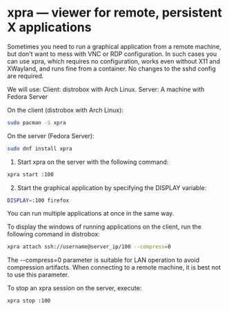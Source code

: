 # xpra — viewer for remote, persistent X applications

Sometimes you need to run a graphical application from a remote machine, but don't want to mess with VNC or RDP configuration. In such cases you can use xpra, which requires no configuration, works even without X11 and XWayland, and runs fine from a container. No changes to the sshd config are required.

We will use:
Client: distrobox with Arch Linux.
Server: A machine with Fedora Server

On the client (distrobox with Arch Linux):
```bash
sudo pacman -S xpra
```
On the server (Fedora Server):
```bash
sudo dnf install xpra
```

1. Start xpra on the server with the following command:
```bash
xpra start :100
```

2. Start the graphical application by specifying the DISPLAY variable:
```bash
DISPLAY=:100 firefox
```
 You can run multiple applications at once in the same way.


To display the windows of running applications on the client, run the following command in distrobox:
```bash
xpra attach ssh://username@server_ip/100 --compress=0
```

The --compress=0 parameter is suitable for LAN operation to avoid compression artifacts.
When connecting to a remote machine, it is best not to use this parameter.


To stop an xpra session on the server, execute:
```bash
xpra stop :100
```
